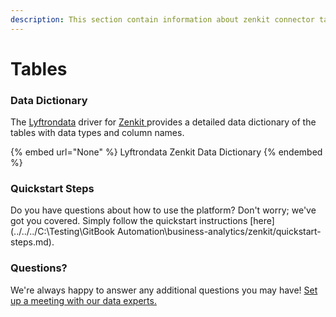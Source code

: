 ```yaml
---
description: This section contain information about zenkit connector tables information
---
```


# Tables

### Data Dictionary

The [Lyftrondata](https://www.lyftrondata.com/) driver for [Zenkit](None/)[ ](https://www.lyftrondata.com/integration/zenkit/)provides a detailed data dictionary of the tables with data types and column names.

{% embed url="None" %}
Lyftrondata Zenkit Data Dictionary
{% endembed %}

### Quickstart Steps

Do you have questions about how to use the platform? Don't worry; we've got you covered. Simply follow the quickstart instructions [here](../../../C:\Testing\GitBook Automation\business-analytics/zenkit/quickstart-steps.md).

### Questions? <a href="#questions" id="questions"></a>

We're always happy to answer any additional questions you may have! [Set up a meeting with our data experts.](https://www.lyftrondata.com/book-a-meeting/)

